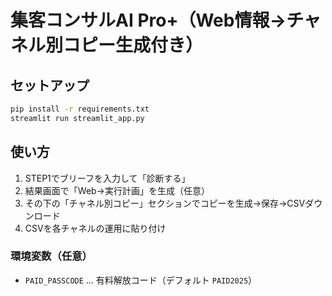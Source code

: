 # 集客コンサルAI Pro+（Web情報→チャネル別コピー生成付き）

## セットアップ
```bash
pip install -r requirements.txt
streamlit run streamlit_app.py
```

## 使い方
1. STEP1でブリーフを入力して「診断する」
2. 結果画面で「Web→実行計画」を生成（任意）
3. その下の「チャネル別コピー」セクションでコピーを生成→保存→CSVダウンロード
4. CSVを各チャネルの運用に貼り付け

### 環境変数（任意）
- `PAID_PASSCODE` … 有料解放コード（デフォルト `PAID2025`）
